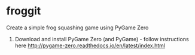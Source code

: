 # froggit
Create a simple frog squashing game using PyGame Zero

1. Download and install PyGame Zero (and PyGame) - follow instructions here http://pygame-zero.readthedocs.io/en/latest/index.html
